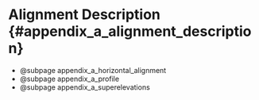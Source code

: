Alignment Description {#appendix_a_alignment_description}
==============================================

* @subpage appendix_a_horizontal_alignment
* @subpage appendix_a_profile
* @subpage appendix_a_superelevations
